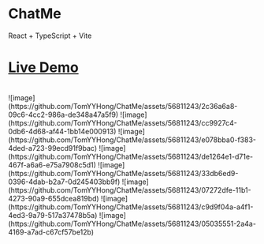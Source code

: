 # ChatMe 

React + TypeScript + Vite
<h1><a href="https://main--chatme-tomhong.netlify.app/">Live Demo</a></h1>
<br />
![image](https://github.com/TomYYHong/ChatMe/assets/56811243/2c36a6a8-09c6-4cc2-986a-de348a47a5f9)
![image](https://github.com/TomYYHong/ChatMe/assets/56811243/cc9927c4-0db6-4d68-af44-1bb14e000913)
![image](https://github.com/TomYYHong/ChatMe/assets/56811243/e078bba0-f383-4ded-a723-99ecd91f9bac)
![image](https://github.com/TomYYHong/ChatMe/assets/56811243/de1264e1-d71e-467f-a6a6-e75a7908c5d1)
![image](https://github.com/TomYYHong/ChatMe/assets/56811243/33db6ed9-0396-4dab-b2a7-0d245403bb9f)
![image](https://github.com/TomYYHong/ChatMe/assets/56811243/07272dfe-11b1-4273-90a9-655dcea819bd)
![image](https://github.com/TomYYHong/ChatMe/assets/56811243/c9d9f04a-a4f1-4ed3-9a79-517a37478b5a)
![image](https://github.com/TomYYHong/ChatMe/assets/56811243/05035551-2a4a-4169-a7ad-c67cf57be12b)


